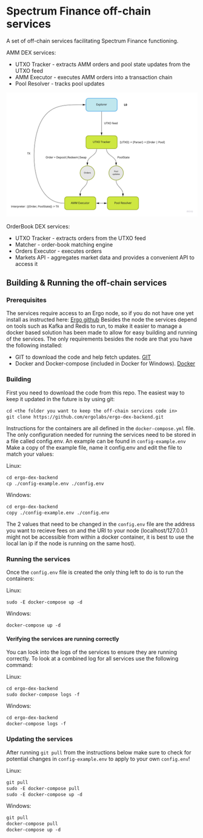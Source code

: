 # Spectrum Finance off-chain services

A set of off-chain services facilitating Spectrum Finance functioning.

AMM DEX services:
 - UTXO Tracker - extracts AMM orders and pool state updates from the UTXO feed
 - AMM Executor - executes AMM orders into a transaction chain
 - Pool Resolver - tracks pool updates

![AMM Services](docs/AMM_Backend.jpg)

OrderBook DEX services:
 - UTXO Tracker - extracts orders from the UTXO feed
 - Matcher - order-book matching engine
 - Orders Executor - executes orders
 - Markets API - aggregates market data and provides a convenient API to access it

## Building & Running the off-chain services

### Prerequisites
The services require access to an Ergo node, so if you do not have one yet install as instructed here: [Ergo github](https://github.com/ergoplatform/ergo)
Besides the node the services depend on tools such as Kafka and Redis to run, to make it easier to manage a docker based solution has been made to allow for easy building and running of the services.
The only requirements besides the node are that you have the following installed:
 - GIT to download the code and help fetch updates. [GIT](https://git-scm.com/)
 - Docker and Docker-compose (included in Docker for Windows). [Docker](https://www.docker.com/get-started)

### Building
First you need to download the code from this repo. The easiest way to keep it updated in the future is by using git:
```
cd <the folder you want to keep the off-chain services code in>
git clone https://github.com/ergolabs/ergo-dex-backend.git
```
Instructions for the containers are all defined in the `docker-compose.yml` file. The only configuration needed for running the services need to be stored in a file called config.env. An example can be found in `config-example.env`
Make a copy of the example file, name it config.env and edit the file to match your values:

Linux:
```
cd ergo-dex-backend
cp ./config-example.env ./config.env
```
Windows:
```
cd ergo-dex-backend
copy ./config-example.env ./config.env
```
The 2 values that need to be changed in the `config.env` file are the address you want to recieve fees on and the URI to your node (localhost/127.0.0.1 might not be accessible from within a docker container, it is best to use the local lan ip if the node is running on the same host).
### Running the services
Once the `config.env` file is created the only thing left to do is to run the containers:

Linux:
```
sudo -E docker-compose up -d
```
Windows:
```
docker-compose up -d
```
#### Verifying the services are running correctly
You can look into the logs of the services to ensure they are running correctly. To look at a combined log for all services use the following command:

Linux:
```
cd ergo-dex-backend
sudo docker-compose logs -f
```

Windows:
```
cd ergo-dex-backend
docker-compose logs -f
```

### Updating the services
After running `git pull` from the instructions below make sure to check for potential changes in `config-example.env` to apply to your own `config.env`!

Linux:
```
git pull
sudo -E docker-compose pull
sudo -E docker-compose up -d
```
Windows:
```
git pull
docker-compose pull
docker-compose up -d
```